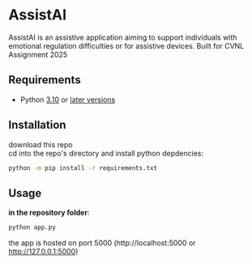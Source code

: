 # AssistAI
AssistAI is an assistive application aiming to support individuals with emotional regulation difficulties or for assistive devices.
Built for CVNL Assignment 2025

## Requirements
- Python [3.10](https://www.python.org/downloads/release/python-310/) or [later versions](https://www.python.org/downloads/)

## Installation
download this repo<br> 
cd into the repo's directory and install python depdencies:
```bash
python -m pip install -r requirements.txt
```

## Usage
**in the repository folder**:
```bash
python app.py
```

the app is hosted on port 5000 (http://localhost:5000 or http://127.0.0.1:5000)
